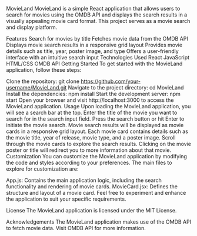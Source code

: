 MovieLand
MovieLand is a simple React application that allows users to search for movies using the OMDB API and displays the search results in a visually appealing movie card format. This project serves as a movie search and display platform.

Features
Search for movies by title
Fetches movie data from the OMDB API
Displays movie search results in a responsive grid layout
Provides movie details such as title, year, poster image, and type
Offers a user-friendly interface with an intuitive search input
Technologies Used
React
JavaScript
HTML/CSS
OMDB API
Getting Started
To get started with the MovieLand application, follow these steps:

Clone the repository: git clone https://github.com/your-username/MovieLand.git
Navigate to the project directory: cd MovieLand
Install the dependencies: npm install
Start the development server: npm start
Open your browser and visit http://localhost:3000 to access the MovieLand application.
Usage
Upon loading the MovieLand application, you will see a search bar at the top.
Enter the title of the movie you want to search for in the search input field.
Press the search button or hit Enter to initiate the movie search.
Movie search results will be displayed as movie cards in a responsive grid layout.
Each movie card contains details such as the movie title, year of release, movie type, and a poster image.
Scroll through the movie cards to explore the search results.
Clicking on the movie poster or title will redirect you to more information about that movie.
Customization
You can customize the MovieLand application by modifying the code and styles according to your preferences. The main files to explore for customization are:

App.js: Contains the main application logic, including the search functionality and rendering of movie cards.
MovieCard.jsx: Defines the structure and layout of a movie card.
Feel free to experiment and enhance the application to suit your specific requirements.

License
The MovieLand application is licensed under the MIT License.

Acknowledgements
The MovieLand application makes use of the OMDB API to fetch movie data. Visit OMDB API for more information.
